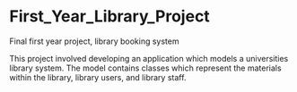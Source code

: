 # First_Year_Library_Project
 Final first year project, library booking system

 This project involved developing an application which models a universities library system. The model contains classes which represent the materials within the library, library users, and library staff.
